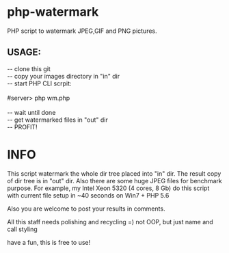 # php-watermark
PHP script to watermark JPEG,GIF and PNG pictures.

## USAGE:
<p>
-- clone this git <br>
-- copy your images directory in "in" dir<br>
-- start PHP CLI scrpit:<br>
<br>
		#server> php wm.php  <br>
<br>
-- wait until done<br>
-- get watermarked files in "out" dir<br>
-- PROFIT!<br>
</p>

# INFO

This script watermark the whole dir tree placed into "in" dir. The result copy of dir tree is in "out" dir.
Also there are some huge JPEG files for benchmark purpose.
For example, my Intel Xeon 5320 (4 cores, 8 Gb) do this script with current file setup in ~40 seconds on Win7 + PHP 5.6

Also you are welcome to post your results in comments.

All this staff needs polishing and recycling =) not OOP, but just name and call styling

have a fun, this is free to use!


